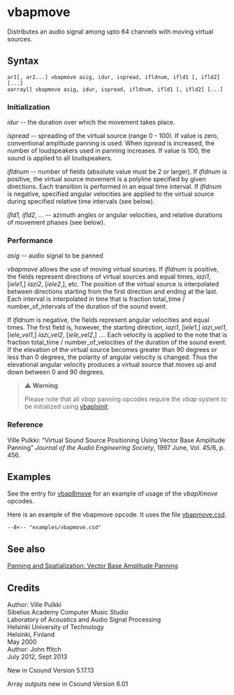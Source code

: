 <!--
id:vbapmove
category:Signal Modifiers:Panning and Spatialization
-->
# vbapmove
Distributes an audio signal among upto 64 channels with moving virtual sources.

## Syntax
``` csound-orc
ar1[, ar2...] vbapmove asig, idur, ispread, ifldnum, ifld1 [, ifld2] [...]
aarray[] vbapmove asig, idur, ispread, ifldnum, ifld1 [, ifld2] [...]
```

### Initialization

_idur_ -- the duration over which the movement takes place.

_ispread_ -- spreading of the virtual source (range 0 - 100).  If value is zero, conventional amplitude panning is used. When _ispread_ is increased, the number of loudspeakers used in panning increases. If value is 100, the sound is applied to all loudspeakers.

_ifldnum_ -- number of fields (absolute value must be 2 or larger). If _ifldnum_ is positive, the virtual source movement is a polyline specified by given directions. Each transition is performed in an equal time interval. If _ifldnum_ is negative, specified angular velocities are applied to the virtual source during specified relative time intervals (see below).

_ifld1, ifld2, ..._ -- azimuth angles or angular velocities, and relative durations of movement phases (see below).

### Performance

_asig_ -- audio signal to be panned

_vbapmove_ allows the use of moving virtual sources. If _ifldnum_ is positive, the fields represent directions of virtual sources and equal times, _iazi1_, [_iele1_,] _iazi2_, [_iele2_,], etc.  The position of the virtual source is interpolated between directions starting from the first direction and ending at the last. Each interval is interpolated in time that is fraction total_time / number_of_intervals of the duration of the sound event.

If _ifldnum_ is negative, the fields represent angular velocities and equal times. The first field is, however, the starting direction, _iazi1_, [_iele1_,] _iazi_vel1_, [_iele_vel1_,] _iazi_vel2_, [_iele_vel2_,] .... Each velocity is applied to the note that is fraction total_time / number_of_velocities of the duration of the sound event.  If the elevation of the virtual source becomes greater than 90 degrees or less than 0 degrees, the polarity of angular velocity is changed. Thus the elevational angular velocity produces a virtual source that moves up and down between 0 and 90 degrees.

> :warning: **Warning**
>
> Please note that all _vbap_ panning opcodes require the _vbap_ system to be initialized using [vbaplsinit](../../opcodes/vbaplsinit).

### Reference

Ville Pulkki: &#8220;Virtual Sound Source Positioning Using Vector Base Amplitude Panning&#8221; _Journal of the Audio Engineering Society_, 1997 June, Vol. 45/6, p. 456.

## Examples

See the entry for [vbap8move](../../opcodes/vbap8move) for an example of usage of the _vbapXmove_ opcodes.

Here is an example of the vbapmove opcode. It uses the file [vbapmove.csd](../../examples/vbapmove.csd).

``` csound-csd title="Example of the vbapmove opcode." linenums="1"
--8<-- "examples/vbapmove.csd"
```

## See also

[Panning and Spatialization: Vector Base Amplitude Panning](../../sigmod/panspatl)

## Credits

Author: Ville Pulkki<br>
Sibelius Academy Computer Music Studio<br>
Laboratory of Acoustics and Audio Signal Processing<br>
Helsinki University of Technology<br>
Helsinki, Finland<br>
May 2000<br>
Author: John ffitch<br>
July 2012, Sept 2013<br>

New in Csound Version 5.17.13

Array outputs new in Csound Version 6.01
